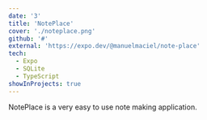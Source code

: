 ```yaml
---
date: '3'
title: 'NotePlace'
cover: './noteplace.png'
github: '#'
external: 'https://expo.dev/@manuelmaciel/note-place'
tech:
  - Expo
  - SQLite
  - TypeScript
showInProjects: true
---
```


NotePlace is a very easy to use note making application. 